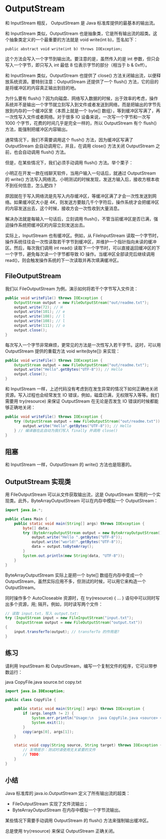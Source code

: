# **OutputStream**


和 InputStream 相反， OutputStream 是 Java 标准库提供的最基本的输出流。

和 InputStream 类似，OutputStream 也是抽象类，它是所有输出流的超类。这个抽象类定义的一个最重要的方法就是 void write(int b)，签名如下：

```
public abstract void write(int b) throws IOException;
```

这个方法会写入一个字节到输出流。要注意的是，虽然传入的是 int 参数，但只会写入一个字节，即只写入 int 最低 8 位表示字节的部分（相当于 b & 0xff）。

和 InputStream 类似，OutputStream 也提供了 close() 方法关闭输出流，以便释放系统资源。要特别注意：OutputStream 还提供了一个 flush() 方法，它的目的是将缓冲区的内容真正输出到目的地。

为什么要有 flush()？因为向磁盘、网络写入数据的时候，出于效率的考虑，操作系统并不是输出一个字节就立刻写入到文件或者发送到网络，而是把输出的字节先放到内存的一个缓冲区里（本质上就是一个 byte[] 数组），等到缓冲区写满了，再一次性写入文件或者网络。对于很多 IO 设备来说，一次写一个字节和一次写 1000 个字节，花费的时间几乎是完全一样的，所以 OutputStream 有个 flush() 方法，能强制把缓冲区内容输出。

通常情况下，我们不需要调用这个 flush() 方法，因为缓冲区写满了 OutputStream 会自动调用它，并且，在调用 close() 方法关闭 OutputStream 之前，也会自动调用 flush() 方法。

但是，在某些情况下，我们必须手动调用 flush() 方法。举个栗子：

小明正在开发一款在线聊天软件，当用户输入一句话后，就通过 OutputStream 的 write() 方法写入网络流。小明测试的时候发现，发送方输入后，接收方根本收不到任何信息，怎么肥四？

原因就在于写入网络流是先写入内存缓冲区，等缓冲区满了才会一次性发送到网络。如果缓冲区大小是 4K，则发送方要敲几千个字符后，操作系统才会把缓冲区的内容发送出去，这个时候，接收方会一次性收到大量消息。

解决办法就是每输入一句话后，立刻调用 flush()，不管当前缓冲区是否已满，强迫操作系统把缓冲区的内容立刻发送出去。

实际上，InputStream 也有缓冲区。例如，从 FileInputStream 读取一个字节时，操作系统往往会一次性读取若干字节到缓冲区，并维护一个指针指向未读的缓冲区。然后，每次我们调用 int read() 读取下一个字节时，可以直接返回缓冲区的下一个字节，避免每次读一个字节都导致 IO 操作。当缓冲区全部读完后继续调用 read()，则会触发操作系统的下一次读取并再次填满缓冲区。


## FileOutputStream

我们以 FileOutputStream 为例，演示如何将若干个字节写入文件流：

```java
public void writeFile() throws IOException {
    OutputStream output = new FileOutputStream("out/readme.txt");
    output.write(72); // H
    output.write(101); // e
    output.write(108); // l
    output.write(108); // l
    output.write(111); // o
    output.close();
}
```

每次写入一个字节非常麻烦，更常见的方法是一次性写入若干字节。这时，可以用 OutputStream 提供的重载方法 void write(byte[]) 来实现：

```java
public void writeFile() throws IOException {
    OutputStream output = new FileOutputStream("out/readme.txt");
    output.write("Hello".getBytes("UTF-8")); // Hello
    output.close();
}
```

和 InputStream 一样，上述代码没有考虑到在发生异常的情况下如何正确地关闭资源。写入过程也会经常发生 IO 错误，例如，磁盘已满，无权限写入等等。我们需要用 try(resource) 来保证 OutputStream 在无论是否发生 IO 错误的时候都能够正确地关闭：

```java
public void writeFile() throws IOException {
    try (OutputStream output = new FileOutputStream("out/readme.txt")) {
        output.write("Hello".getBytes("UTF-8")); // Hello
    } // 编译器在此自动为我们写入 finally 并调用 close()
}
```


## 阻塞

和 InputStream 一样，OutputStream 的 write() 方法也是阻塞的。


## OutputStream 实现类

用 FileOutputStream 可以从文件获取输出流，这是 OutputStream 常用的一个实现类。此外，ByteArrayOutputStream 可以在内存中模拟一个 OutputStream：

```java
import java.io.*;

public class Main {
    public static void main(String[] args) throws IOException {
        byte[] data;
        try (ByteArrayOutputStream output = new ByteArrayOutputStream()) {
            output.write("Hello ".getBytes("UTF-8"));
            output.write("world!".getBytes("UTF-8"));
            data = output.toByteArray();
        }
        System.out.println(new String(data, "UTF-8"));
    }
}
```

ByteArrayOutputStream 实际上是把一个 byte[] 数组在内存中变成一个 OutputStream，虽然实际应用不多，但测试的时候，可以用它来构造一个 OutputStream。

同时操作多个 AutoCloseable 资源时，在 try(resource) { ... } 语句中可以同时写出多个资源，用; 隔开。例如，同时读写两个文件：

```java
// 读取 input.txt，写入 output.txt:
try (InputStream input = new FileInputStream("input.txt");
     OutputStream output = new FileOutputStream("output.txt"))
{
    input.transferTo(output); // transferTo 的作用是?
}
```


## 练习

请利用 InputStream 和 OutputStream，编写一个复制文件的程序，它可以带参数运行：

java CopyFile.java source.txt copy.txt

```java
import java.io.IOException;

public class CopyFile {

	public static void main(String[] args) throws IOException {
		if (args.length != 2) {
			System.err.println("Usage:\n  java CopyFile.java <source> <target>");
			System.exit(1);
		}
		copy(args[0], args[1]);
	}

	static void copy(String source, String target) throws IOException {
		// 友情提示：测试时请使用无关紧要的文件
		// TODO:
	}
}
```


## 小结

Java 标准库的 java.io.OutputStream 定义了所有输出流的超类：

- FileOutputStream 实现了文件流输出；
- ByteArrayOutputStream 在内存中模拟一个字节流输出。

某些情况下需要手动调用 OutputStream 的 flush() 方法来强制输出缓冲区。

总是使用 try(resource) 来保证 OutputStream 正确关闭。




